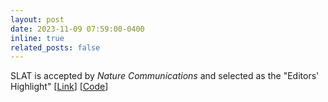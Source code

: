 ```yaml
---
layout: post
date: 2023-11-09 07:59:00-0400
inline: true
related_posts: false
---
```


SLAT is accepted by *Nature Communications* and selected as the "Editors' Highlight" [[Link](https://www.nature.com/articles/s41467-023-43105-5)] [[Code](https://github.com/gao-lab/DECIPHER)]
